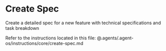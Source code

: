 # Create Spec

Create a detailed spec for a new feature with technical specifications and task breakdown

Refer to the instructions located in this file:
@.agents/.agent-os/instructions/core/create-spec.md
